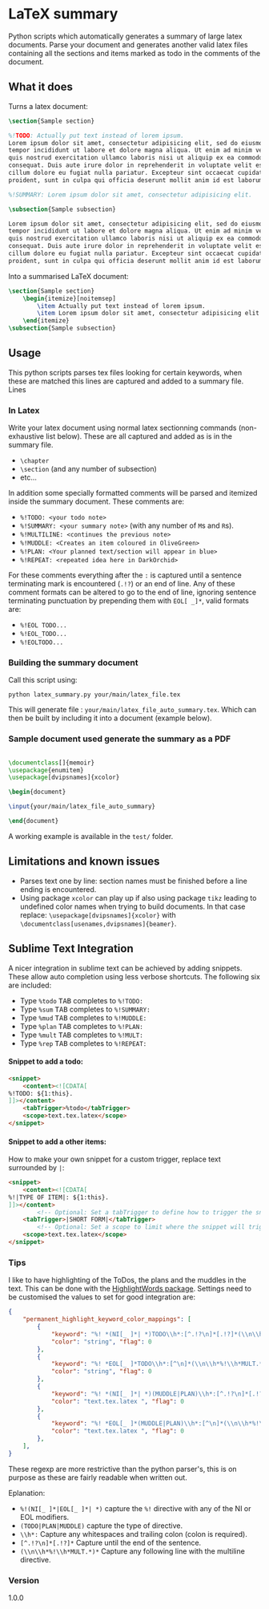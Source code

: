 # LaTeX summary #

Python scripts which automatically generates a summary of large
latex documents. Parse your document and generates another valid latex
files containing all the sections and items marked as todo in the comments
of the document.

## What it does ##

Turns a latex document:

```latex
\section{Sample section}

%!TODO: Actually put text instead of lorem ipsum.
Lorem ipsum dolor sit amet, consectetur adipisicing elit, sed do eiusmod
tempor incididunt ut labore et dolore magna aliqua. Ut enim ad minim veniam,
quis nostrud exercitation ullamco laboris nisi ut aliquip ex ea commodo
consequat. Duis aute irure dolor in reprehenderit in voluptate velit esse
cillum dolore eu fugiat nulla pariatur. Excepteur sint occaecat cupidatat non
proident, sunt in culpa qui officia deserunt mollit anim id est laborum.

%!SUMMARY: Lorem ipsum dolor sit amet, consectetur adipisicing elit.

\subsection{Sample subsection}

Lorem ipsum dolor sit amet, consectetur adipisicing elit, sed do eiusmod
tempor incididunt ut labore et dolore magna aliqua. Ut enim ad minim veniam,
quis nostrud exercitation ullamco laboris nisi ut aliquip ex ea commodo
consequat. Duis aute irure dolor in reprehenderit in voluptate velit esse
cillum dolore eu fugiat nulla pariatur. Excepteur sint occaecat cupidatat non
proident, sunt in culpa qui officia deserunt mollit anim id est laborum.

```

Into a summarised LaTeX document:
```latex
\section{Sample section}
	\begin{itemize}[noitemsep]
		\item Actually put text instead of lorem ipsum.
		\item Lorem ipsum dolor sit amet, consectetur adipisicing elit.
	\end{itemize}
\subsection{Sample subsection}
```


## Usage ##

This python scripts parses tex files looking for certain keywords, when these
are matched this lines are captured and added to a summary file. Lines

### In Latex ###
Write your latex document using normal latex sectionning commands 
(non-exhaustive list below). These are all captured and added as is
in the summary file.

 + `\chapter`
 + `\section` (and any number of subsection)
 + etc...

In addition some specially formatted comments will be parsed and itemized
inside the summary document. These comments are:

 + `%!TODO: <your todo note>`
 + `%!SUMMARY: <your summary note>` (with any number of `M`s and `R`s).
 + `%!MULTILINE: <continues the previous note>`
 + `%!MUDDLE: <Creates an item coloured in OliveGreen>`
 + `%!PLAN: <Your planned text/section will appear in blue>`
 + `%!REPEAT: <repeated idea here in DarkOrchid>`

For these comments everything after the `:` is captured
until a sentence terminating mark is encountered (`.!?`) or an end of line.
Any of these comment formats can be altered to go to the end of line, ignoring
sentence terminating punctuation by prepending them with `EOL[ _]*`, valid formats are:

 + `%!EOL TODO...`
 + `%!EOL_TODO...`
 + `%!EOLTODO...`


### Building the summary document ###

Call this script using:

	python latex_summary.py your/main/latex_file.tex

This will generate file : `your/main/latex_file_auto_summary.tex`. Which can 
then be built by including it into a document (example below).

### Sample document used generate the summary as a PDF ###

```latex

\documentclass[]{memoir}
\usepackage{enumitem}
\usepackage[dvipsnames]{xcolor}

\begin{document}

\input{your/main/latex_file_auto_summary}

\end{document}

```

A working example is available in the `test/` folder.

## Limitations and known issues ##

 + Parses text one by line: section names must be finished before a line 
 ending is encountered. 
 + Using package `xcolor` can play up if also using package `tikz` leading to 
 undefined color names when trying to build documents. In that case replace:
 `\usepackage[dvipsnames]{xcolor}` with `\documentclass[usenames,dvipsnames]{beamer}`.


## Sublime Text Integration ##
 
A nicer integration in sublime text can be achieved by adding snippets.
These allow auto completion using less verbose shortcuts. The following six are included:
 
 + Type `%todo` <kbd>TAB</kbd> completes to `%!TODO: `
 + Type `%sum` <kbd>TAB</kbd> completes to `%!SUMMARY: `
 + Type `%mud` <kbd>TAB</kbd> completes to `%!MUDDLE: `
 + Type `%plan` <kbd>TAB</kbd> completes to `%!PLAN: `
 + Type `%mult` <kbd>TAB</kbd> completes to `%!MULT: `
 + Type `%rep` <kbd>TAB</kbd> completes to `%!REPEAT: `


#### Snippet to add a todo:

```html
<snippet>
	<content><![CDATA[
%!TODO: ${1:this}.
]]></content>
	<tabTrigger>%todo</tabTrigger>
	<scope>text.tex.latex</scope>
</snippet>
```

#### Snippet to add a other items:

How to make your own snippet for a custom trigger, replace text surrounded by `|`:

```html
<snippet>
	<content><![CDATA[
%!|TYPE OF ITEM|: ${1:this}.
]]></content>
		<!-- Optional: Set a tabTrigger to define how to trigger the snippet -->
	<tabTrigger>|SHORT FORM|</tabTrigger>
		<!-- Optional: Set a scope to limit where the snippet will trigger -->
	<scope>text.tex.latex</scope>
</snippet>
```

### Tips ###

I like to have highlighting of the ToDos, the plans and the muddles in the text. This can
be done with the 
[HighlightWords package](https://packagecontrol.io/packages/HighlightWords).
Settings need to be customised the values to set for good integration are:

```json
{
	"permanent_highlight_keyword_color_mappings": [
		{
			"keyword": "%! *(NI[_ ]*| *)TODO\\h*:[^.!?\n]*[.!?]*(\\n\\h*%!\\h*MULT.*)*",
			"color": "string", "flag": 0
		},
		{
			"keyword": "%! *EOL[_ ]*TODO\\h*:[^\n]*(\\n\\h*%!\\h*MULT.*)*",
			"color": "string", "flag": 0
		},
		{
			"keyword": "%! *(NI[_ ]*| *)(MUDDLE|PLAN)\\h*:[^.!?\n]*[.!?]*(\\n\\h*%!\\h*MULT.*)*",
			"color": "text.tex.latex ", "flag": 0
		},
		{
			"keyword": "%! *EOL[_ ]*(MUDDLE|PLAN)\\h*:[^\n]*(\\n\\h*%!\\h*MULT.*)*",
			"color": "text.tex.latex ", "flag": 0
		},
	],
}
```

These regexp are more restrictive than the python parser's, this is on purpose as 
these are fairly readable when written out.

Eplanation:
 
 + `%!(NI[_ ]*|EOL[_ ]*| *)` capture the `%!` directive with any of the NI or EOL modifiers.
 + `(TODO|PLAN|MUDDLE)` capture the type of directive.
 + `\\h*:` Capture any whitespaces and trailing colon (colon is required).
 + `[^.!?\n]*[.!?]*` Capture until the end of the sentence.
 + `(\\n\\h*%!\\h*MULT.*)*` Capture any following line with the multiline directive.

### Version ###

1.0.0